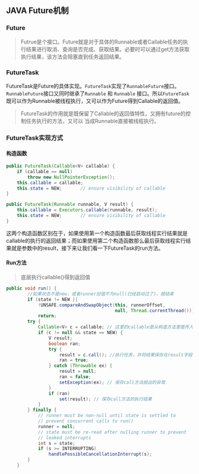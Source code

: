## JAVA Future机制

### Future

> Futrue是个接口。Future就是对于具体的Runnable或者Callable任务的执行结果进行取消、查询是否完成、获取结果。必要时可以通过get方法获取执行结果，该方法会阻塞直到任务返回结果。

### FutureTask

FutureTask是Future的具体实现。`FutureTask`实现了`RunnableFuture`接口。`RunnableFuture`接口又同时继承了`Runnable` 和 `Runnable` 接口。所以`FutureTask`既可以作为Runnable被线程执行，又可以作为Future得到Callable的返回值。

> FutureTask的作用就是既保留了Callable的返回值特性，又拥有future的控制任务执行的方法，又可以 当成Runnable直接被线程执行。

### FutureTask实现方式

#### 构造函数

```java
public FutureTask(Callable<V> callable) {
    if (callable == null)
        throw new NullPointerException();
    this.callable = callable;
    this.state = NEW;       // ensure visibility of callable
}

public FutureTask(Runnable runnable, V result) {
    this.callable = Executors.callable(runnable, result);
    this.state = NEW;       // ensure visibility of callable
}
```

这两个构造函数区别在于，如果使用第一个构造函数最后获取线程实行结果就是callable的执行的返回结果；而如果使用第二个构造函数那么最后获取线程实行结果就是参数中的result，接下来让我们看一下FutureTask的run方法。

#### Run方法

> 底层执行callable()得到返回值

```java
public void run() {
        //如果状态不是new，或者runner旧值不为null(已经启动过了)，就结束
        if (state != NEW ||
            !UNSAFE.compareAndSwapObject(this, runnerOffset,
                                         null, Thread.currentThread()))
            return;
        try {
            Callable<V> c = callable; // 这里的callable是从构造方法里面传人的
            if (c != null && state == NEW) {
                V result;
                boolean ran;
                try {
                    result = c.call(); //执行任务，并将结果保存在result字段里。
                    ran = true;
                } catch (Throwable ex) {
                    result = null;
                    ran = false;
                    setException(ex); // 保存call方法抛出的异常
                }
                if (ran)
                    set(result); // 保存call方法的执行结果
            }
        } finally {
            // runner must be non-null until state is settled to
            // prevent concurrent calls to run()
            runner = null;
            // state must be re-read after nulling runner to prevent
            // leaked interrupts
            int s = state;
            if (s >= INTERRUPTING)
                handlePossibleCancellationInterrupt(s);
        }
    }
```